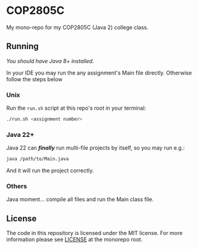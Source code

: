 # COP2805C

My mono-repo for my COP2805C (Java 2) college class.

## Running

_You should have Java 8+ installed._

In your IDE you may run the any assignment's Main file directly. Otherwise
follow the steps below

### Unix

Run the `run.sh` script at this repo's root in your terminal:

```bash
./run.sh <assignment number>
```

### Java 22+

Java 22 can **_finally_** run multi-file projects by itself, so you may run e.g.:

```bash
java /path/to/Main.java
```

And it will run the project correctly.

### Others

Java moment... compile all files and run the Main class file.

## License

The code in this repository is licensed under the MIT license. For more
information please see [LICENSE] at the monorepo root.

[LICENSE]: https://github.com/marcelohdez/COP2805C/blob/master/LICENSE
